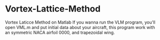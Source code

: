 # Vortex-Lattice-Method
Vortex Laticce Method on Matlab
If you wanna run the VLM program, you'll open VML.m and put initial data about your aircraft, this program work with an symmetric NACA airfoil 0000, and trapezoidal wing.
